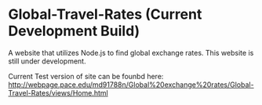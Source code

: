 # Global-Travel-Rates (Current Development Build)
A website that utilizes Node.js to find global exchange rates. This website is still under development.

Current Test version of site can be founbd here: 
http://webpage.pace.edu/md91788n/Global%20exchange%20rates/Global-Travel-Rates/views/Home.html
